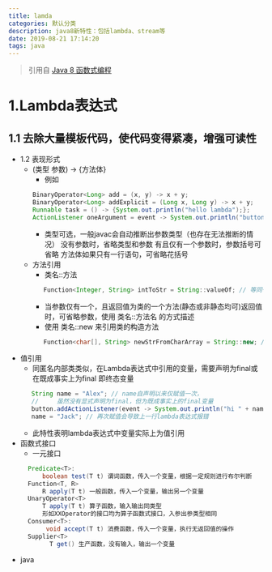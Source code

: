 ```yaml
---
title: lamda
categories: 默认分类
description: java8新特性：包括lambda、stream等
date: 2019-08-21 17:14:20
tags: java
---
```

> 引用自 [Java 8 函数式编程](https://www.processon.com/special/template/5c6caeefe4b03334b521f752#map)
# 1.Lambda表达式
## 1.1 去除大量模板代码，使代码变得紧凑，增强可读性
- 1.2 表现形式
    - (类型 参数) -> {方法体}
        - 例如 
        ```java 
        BinaryOperator<Long> add = (x, y) -> x + y;
        BinaryOperator<Long> addExplicit = (Long x, Long y) -> x + y;
        Runnable task = () -> {System.out.println("hello lambda");};
        ActionListener oneArgument = event -> System.out.println("button clicked");
      ```
        - 类型可选，一般javac会自动推断出参数类型（也存在无法推断的情况） 没有参数时，省略类型和参数
          有且仅有一个参数时，参数括号可省略
          方法体如果只有一行语句，可省略花括号
     - 方法引用
        - 类名::方法
        ```java
           Function<Integer, String> intToStr = String::valueOf; // 等同于 e -> String.valueOf(e)
        ```
        - 当参数仅有一个，且返回值为类的一个方法(静态或非静态均可)返回值时，可省略参数，使用 类名::方法名 的方式描述
        - 使用 类名::new 来引用类的构造方法
        ```java
           Function<char[], String> newStrFromCharArray = String::new; // 调用的是 new String(char[] cs)构造方法 String[]::new 来引用数组的构造方法
        ```
- 值引用
   - 同匿名内部类类似，在Lambda表达式中引用的变量，需要声明为final或在既成事实上为final 即终态变量
   ```java
      String name = "Alex"; // name自声明以来仅赋值一次，
      //     虽然没有显式声明为final，但为既成事实上的final变量
      button.addActionListener(event -> System.out.println("hi " + name));
      name = "Jack"; // 再次赋值会导致上一行lambda表达式报错
    ```
    - 此特性表明lambda表达式中变量实际上为值引用
- 函数式接口
    - 一元接口
    ```java
      Predicate<T>:
          boolean test(T t) 谓词函数，传入一个变量，根据一定规则进行布尔判断
      Function<T, R>
          R apply(T t) 一般函数，传入一个变量，输出另一个变量
      UnaryOperator<T>
          T apply(T t) 算子函数，输入输出同类型
          形如XXOperator的接口均为算子函数式接口，入参出参类型相同
      Consumer<T>:
           void accept(T t) 消费函数，传入一个变量，执行无返回值的操作
      Supplier<T>
            T get() 生产函数，没有输入，输出一个变量
    ```
- java